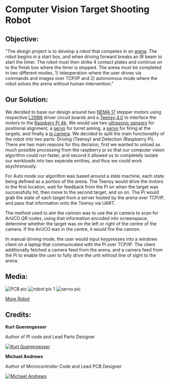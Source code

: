 Computer Vision Target Shooting Robot
=====================================

Objective:
----------
"The design project is to develop a robot that competes in an [arena](https://cdn.discordapp.com/attachments/817281300821049352/977007824553009233/unknown.png). The robot begins in a start box, and when driving forward breaks an IR beam to start the timer. The robot must then strike 4 contact plates and continue on to the finish box where the timer is stopped. The arena must be completed in two different modes, 1) teleoperation where the user drives via commands and images over TCP/IP and 2) autonomous mode where the robot solves the arena without human intervention."

Our Solution:
-------------
We decided to base our design around two [NEMA 17](https://www.amazon.ca/gp/product/B09N3NRTW9/ref=ppx_yo_dt_b_asin_title_o06_s01?ie=UTF8&psc=1) stepper motors using respective [L298N](https://www.amazon.ca/gp/product/B00XAGRQTO/ref=ppx_yo_dt_b_asin_title_o07_s00?ie=UTF8&psc=1) driver circuit boards and a [Teensy 4.0](https://www.amazon.ca/Teensy-4-0-with-Pins/dp/B08259KDHY/ref=sr_1_1?crid=2YYR6ATL3VK35&keywords=teensy+4.0&qid=1653007497&sprefix=teensy+4+0%2Caps%2C522&sr=8-1) to interface the motors to the [Raspbery Pi 4b](https://www.amazon.ca/s?k=rasberry+pi+4+b&crid=1HV9MO5X30TG&sprefix=rasb%2Caps%2C238&ref=nb_sb_ss_ts-doa-p_1_4). We would use two [ultrasonic sensors](https://www.sparkfun.com/products/15569) for positional alignment, a [servo](https://www.amazon.ca/gp/product/B07VJG5QTJ/ref=ppx_yo_dt_b_asin_title_o05_s00?ie=UTF8&psc=1) for turret aiming, a [servo](https://www.amazon.ca/gp/product/B07KR24YX8/ref=ppx_yo_dt_b_asin_title_o03_s00?ie=UTF8&psc=1) for firing at the targets, and finally a [pi camera](https://www.amazon.ca/Keyestudio-Camera-Module-5MP-Raspberry/dp/B073RCXGQS/ref=sr_1_5?crid=10T4SHGENUO6L&keywords=pi%2Bcamera&qid=1653007276&sprefix=p%2Caps%2C299&sr=8-5&th=1). We decided to split the main functionality of the robot into two parts: Driving (Teensy) and Detection (Raspberry Pi). There are two main reasons for this decision, first we wanted to unload as much possible processing from the raspberry pi so that our computer vision algorithm could run faster, and second it allowed us to completely isolate our workloads into two seperate entities, and thus we could work asychronously. 

For Auto mode our algorithm was based around a state machine, each state being defined as a portion of the arena. The Teensy would drive the motors to the first location, wait for feedback from the Pi on when the target was successfully hit, then move to the second target, and so on. The Pi would grab the state of each target from a server hosted by the arena over TCP/IP, and pass that information onto the Teensy via UART. 

The method used to aim the cannon was to use the pi camera to scan for ArUCO QR codes, using that information encoded into screenspace, determine whether the target was on the left or right of the centre of the camera. If the ArUCO was in the centre, it would fire the cannon.

In manual driving mode, the user would input keypresses into a windows client on a laptop that communicated with the Pi over TCP/IP. The client additionally fetched a camera feed from the arena, and a camera feed from the Pi to enable the user to fully drive the unit without line of sight to the arena.

Media:
------
![PCB pic](https://lh3.googleusercontent.com/pw/AM-JKLWlMkTerXQYZCwnm_JCvEM7bRIK7TNIcuGkJb2xONFJYlhhucYpDF1-2FL8HiNiAXT6UoejXoz83wnhhLQjHCdD21mIn-QfXMPixGpwxQDp3eeY7PyStENFx31qzlnfrk8oDOJMUpbbsOpOdAF-mMSd=w858-h646-no?authuser=0)
![robot pic 1](https://lh3.googleusercontent.com/pw/AM-JKLX-HMG5jSNgOfybfn1LnD3AL1hMeZ6PdI3bx_U9cVgEtDPb-oQ1MouzEkV2NUGQHuQqXV6Yj9QpyreNjHgiuflL3Aakp7C4lE_I8jKbo2svmMFHf5jvuGZ4H5ESCRAvgXATQSAfH5Y3Dq5gNBLrMiu7=w858-h646-no?authuser=0)
![servo pic](https://lh3.googleusercontent.com/pw/AM-JKLWsN-Wi_gM3c9h_fK201YREAuN78n5Y5iKu6k-gLSe-XNzWk9W0YX6vNvxRjfsnorRv-ScYEzCaVc7AInKIqk7B_rwTEjGl0MUgEss2gKe8Vo4hM71FeO5rMvIYwmO7cd_JEeP6YKGCCOAMhHdBO9qx=w487-h646-no?authuser=0)

[More Robot](https://photos.app.goo.gl/skK17sW5vWhY1REk8)

Credits:
-------
**Kurt Querengesser**

Author of PI code and Lead Parts Designer

[![Kurt Querengesser](https://media-exp1.licdn.com/dms/image/C5603AQGrgBTkykBlKQ/profile-displayphoto-shrink_200_200/0/1631942127837?e=1658361600&v=beta&t=vpEAgsTLOk_cjnBG9KAYYulb9IDrupyVI58InTzyYOE)](https://www.linkedin.com/in/kurt-querengesser/)



**Michael Andrews**

Author of Microcontroller Code and Lead PCB Designer

[![Michael Andrews](https://media-exp1.licdn.com/dms/image/C5603AQGyt1dAC75fPQ/profile-displayphoto-shrink_800_800/0/1609993278505?e=1658361600&v=beta&t=rdH3prSpEyX7Fl4-O2noVDR5wyUUb0KhQuewCrafTK8)](https://www.linkedin.com/in/michael-andrews-b0ab8217a/)

